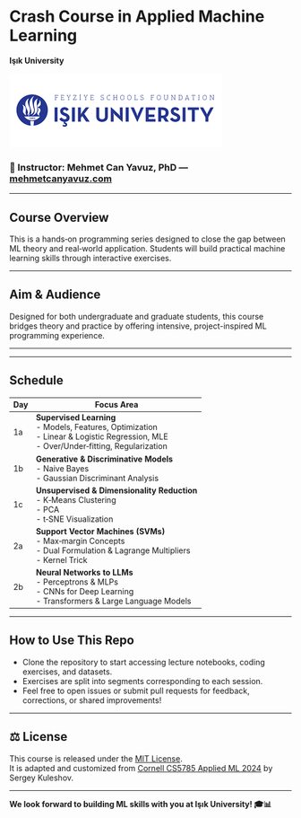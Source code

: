 # Crash Course in Applied Machine Learning  
**Işık University**  

![Course Logo](../source/logo.png)

### 👤 Instructor: Mehmet Can Yavuz, PhD — [mehmetcanyavuz.com](http://mehmetcanyavuz.com)  

---

## Course Overview  
This is a hands‑on programming series designed to close the gap between ML theory and real‑world application. Students will build practical machine learning skills through interactive exercises.  

---

## Aim & Audience  
Designed for both undergraduate and graduate students, this course bridges theory and practice by offering intensive, project-inspired ML programming experience.

---

---

## Schedule

| Day | Focus Area                                                |
|-----|-----------------------------------------------------------|
| 1a  | **Supervised Learning**<br>- Models, Features, Optimization<br>- Linear & Logistic Regression, MLE<br>- Over/Under‑fitting, Regularization |
| 1b  | **Generative & Discriminative Models**<br>- Naive Bayes<br>- Gaussian Discriminant Analysis |
| 1c  | **Unsupervised & Dimensionality Reduction**<br>- K‑Means Clustering<br>- PCA<br>- t‑SNE Visualization |
| 2a  | **Support Vector Machines (SVMs)**<br>- Max‑margin Concepts<br>- Dual Formulation & Lagrange Multipliers<br>- Kernel Trick |
| 2b  | **Neural Networks to LLMs**<br>- Perceptrons & MLPs<br>- CNNs for Deep Learning<br>- Transformers & Large Language Models |

---

## How to Use This Repo  
- Clone the repository to start accessing lecture notebooks, coding exercises, and datasets.  
- Exercises are split into segments corresponding to each session.  
- Feel free to open issues or submit pull requests for feedback, corrections, or shared improvements!

---

## ⚖️ License  
This course is released under the [MIT License](LICENSE).  
It is adapted and customized from [Cornell CS5785 Applied ML 2024](https://github.com/kuleshov/cornell-cs5785-2024-applied-ml) by Sergey Kuleshov.

---

**We look forward to building ML skills with you at Işık University! 🎓📊**
